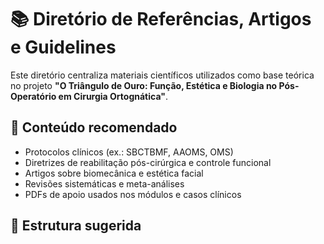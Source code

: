 # 📚 Diretório de Referências, Artigos e Guidelines

Este diretório centraliza materiais científicos utilizados como base teórica no projeto **"O Triângulo de Ouro: Função, Estética e Biologia no Pós-Operatório em Cirurgia Ortognática"**.

## 🧩 Conteúdo recomendado
- Protocolos clínicos (ex.: SBCTBMF, AAOMS, OMS)
- Diretrizes de reabilitação pós-cirúrgica e controle funcional
- Artigos sobre biomecânica e estética facial
- Revisões sistemáticas e meta-análises
- PDFs de apoio usados nos módulos e casos clínicos

## 📁 Estrutura sugerida
